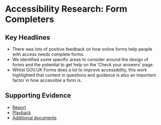 # Accessibility Research: Form Completers

## Key Headlines 

- There was lots of positive feedback on how online forms help people with access needs complete forms.
- We identified some specific areas to consider around the design of forms and the potential to get help on the ‘Check your answers’ page.
- Whilst GOV.UK Forms does a lot to improve accessibility, this work highlighted that content in questions and guidance is also an important factor in how accessible a form is.

## Supporting Evidence
- [Report](https://docs.google.com/presentation/d/1Sd4y8xXPDyxw_yThsA5qNmatAqjb-rpYvctYMflgCJQ/edit#slide=id.g283a4c56425_1_44)
- [Playback](https://drive.google.com/file/d/1TocDUiJ88K3NcgQQcaDGImtmOtSyOKVL/view)
- [Additional documents](https://drive.google.com/drive/folders/1z75hnXHANbBTE3U_hFx-RkLgiSM-XVQk)

